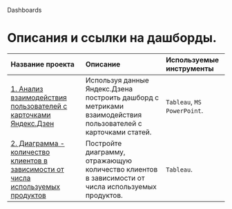 Dashboards
# Описания и ссылки на дашборды. 

| Название проекта | Описание | Используемые инструменты | 
| :---------------------- | :---------------------- | :---------------------- |
| [1. Анализ взаимодействия пользователей с карточками Яндекс.Дзен](https://github.com/usr036943/Dashboards/tree/main/Анализ%20взаимодействия%20пользователей%20%20с%20карточками%20Яндекс.Дзен) | Используя данные Яндекс.Дзена построить дашборд с метриками взаимодействия пользователей с карточками статей.| `Tableau`, `MS PowerPoint`. |
| [2. Диаграмма - количество клиентов в зависимости от числа используемых продуктов](https://github.com/usr036943/Dashboards/tree/main/Диаграмма%20-%20количество%20клиентов%20в%20зависимости%20от%20числа%20используемых%20продуктов) | Постройте диаграмму, отражающую количество клиентов в зависимости от числа используемых продуктов.| `Tableau`. |
